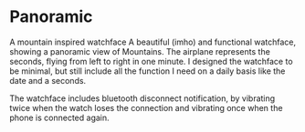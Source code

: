# Panoramic
A mountain inspired watchface  A beautiful (imho) and functional watchface, showing a panoramic view of Mountains. The airplane represents the seconds, flying from left to right in one minute. I designed the watchface to be minimal, but still include all the function I need on a daily basis like the date and a seconds. 

The watchface includes bluetooth disconnect notification, by vibrating twice when the watch loses the connection and vibrating once when the phone is connected again.
